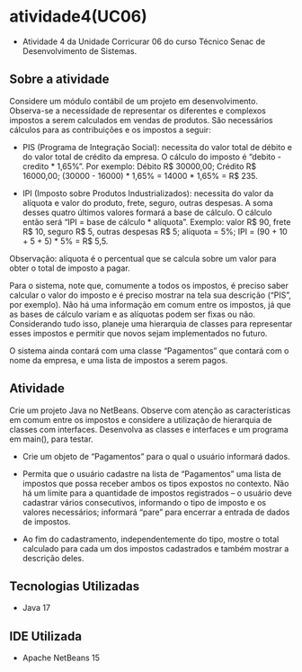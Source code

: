 # atividade4(UC06)

* Atividade 4 da Unidade Corricurar 06 do curso Técnico Senac de Desenvolvimento de Sistemas.

## Sobre a atividade

Considere um módulo contábil de um projeto em desenvolvimento. Observa-se a necessidade de representar os diferentes e complexos impostos a serem calculados em vendas de produtos. São necessários cálculos para as contribuições e os impostos a seguir:

* PIS (Programa de Integração Social): necessita do valor total de débito e do valor total de crédito da empresa. O cálculo do imposto é “debito - credito * 1,65%”. Por exemplo: Débito R$ 30000,00; Crédito R$ 16000,00; (30000 - 16000) * 1,65% = 14000 * 1,65% = R$ 235.

* IPI (Imposto sobre Produtos Industrializados): necessita do valor da alíquota e valor do produto, frete, seguro, outras despesas. A soma desses quatro últimos valores formará a base de cálculo. O cálculo então será “IPI = base de cálculo * alíquota”. Exemplo: valor R$ 90, frete R$ 10, seguro R$ 5, outras despesas R$ 5; alíquota = 5%; IPI = (90 + 10 + 5 + 5) * 5% = R$ 5,5.

Observação: alíquota é o percentual que se calcula sobre um valor para obter o total de imposto a pagar.

Para o sistema, note que, comumente a todos os impostos, é preciso saber calcular o valor do imposto e é preciso mostrar na tela sua descrição (“PIS”, por exemplo). Não há uma informação em comum entre os impostos, já que as bases de cálculo variam e as alíquotas podem ser fixas ou não.
Considerando tudo isso, planeje uma hierarquia de classes para representar esses impostos e permitir que novos sejam implementados no futuro.

O sistema ainda contará com uma classe “Pagamentos” que contará com o nome da empresa, e uma lista de impostos a serem pagos.

## Atividade

Crie um projeto Java no NetBeans. Observe com atenção as características em comum entre os impostos e considere a utilização de hierarquia de classes com interfaces. Desenvolva as classes e interfaces e um programa em main(), para testar.

* Crie um objeto de “Pagamentos” para o qual o usuário informará dados.

* Permita que o usuário cadastre na lista de “Pagamentos” uma lista de impostos que possa receber ambos os tipos expostos no contexto. Não há um limite para a quantidade de impostos registrados – o usuário deve cadastrar vários consecutivos, informando o tipo de imposto e os valores necessários; informará “pare” para encerrar a entrada de dados de impostos.

* Ao fim do cadastramento, independentemente do tipo, mostre o total calculado para cada um dos impostos cadastrados e também mostrar a descrição deles.

## Tecnologias Utilizadas

* Java 17

## IDE Utilizada

* Apache NetBeans 15
